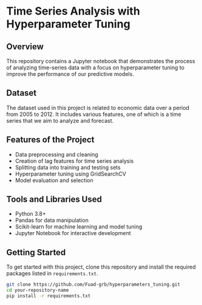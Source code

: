 # Time Series Analysis with Hyperparameter Tuning

## Overview
This repository contains a Jupyter notebook that demonstrates the process of analyzing time-series data with a focus on hyperparameter tuning to improve the performance of our predictive models.

## Dataset
The dataset used in this project is related to economic data over a period from 2005 to 2012. It includes various features, one of which is a time series that we aim to analyze and forecast.

## Features of the Project
- Data preprocessing and cleaning
- Creation of lag features for time series analysis
- Splitting data into training and testing sets
- Hyperparameter tuning using GridSearchCV
- Model evaluation and selection

## Tools and Libraries Used
- Python 3.8+
- Pandas for data manipulation
- Scikit-learn for machine learning and model tuning
- Jupyter Notebook for interactive development

## Getting Started
To get started with this project, clone this repository and install the required packages listed in `requirements.txt`.

```bash
git clone https://github.com/Fuad-grb/hyperparameters_tuning.git
cd your-repository-name
pip install -r requirements.txt

